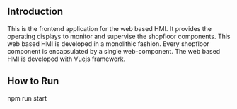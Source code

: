 ## Introduction ##
This is the frontend application for the web based HMI. It provides the operating displays to monitor and supervise the shopfloor components. This web based HMI is developed in a monolithic fashion. Every shopfloor component is encapsulated by a single web-component. The web based HMI is developed with Vuejs framework.

## How to Run ##
npm run start
